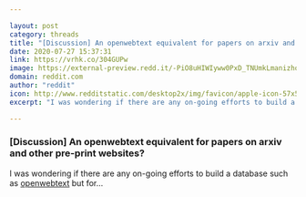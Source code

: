 ```yaml
---

layout: post
category: threads
title: "[Discussion] An openwebtext equivalent for papers on arxiv and other pre-print websites?"
date: 2020-07-27 15:37:31
link: https://vrhk.co/304GUPw
image: https://external-preview.redd.it/-PiO8uHIWIyww0PxD_TNUmkLmanizhosiv0Lrh5cMu8.jpg?width=400&height=209.42408377&auto=webp&crop=400:209.42408377,smart&s=c972f849993696de5ed8d4ada0e6abff94d782f6
domain: reddit.com
author: "reddit"
icon: http://www.redditstatic.com/desktop2x/img/favicon/apple-icon-57x57.png
excerpt: "I was wondering if there are any on-going efforts to build a database such as [openwebtext](<https://github.com/jcpeterson/openwebtext>) but for..."

---
```


### [Discussion] An openwebtext equivalent for papers on arxiv and other pre-print websites?

I was wondering if there are any on-going efforts to build a database such as [openwebtext](<https://github.com/jcpeterson/openwebtext>) but for...